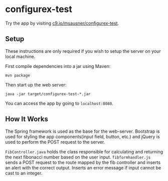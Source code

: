 # configurex-test

Try the app by visiting [c9.io/msausner/configurex-test](https://ide.c9.io/msausner/configurex-test).

## Setup

These instructions are only required if you wish to setup the server
on your local machine.

First compile dependencies into a jar using Maven:

```
mvn package
```

Then start up the web server:

```
java -jar target/configurex-test-*.jar
```

You can access the app by going to `localhost:8080`.

## How It Works

The Spring framework is used as the base for the web-server. Bootstrap is used 
for styling the app components(input field, button, etc.) and jQuery is used to 
perform the POST request to the server.

`FibController.java` holds the class responsible for calculating and returning the next
fibonacci number based on the user input. `fibformhandler.js` sends a POST
request to the route mapped by the fib controller and inserts an alert with the correct 
output. Inserts an error message if input cannot be cast to an integer.